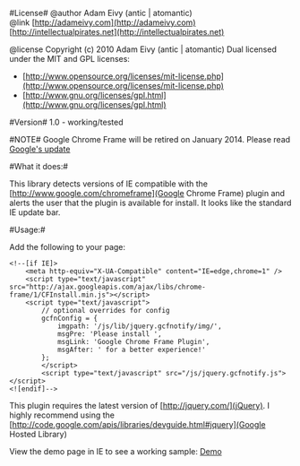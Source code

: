 #License#
@author Adam Eivy (antic | atomantic)  
@link [http://adameivy.com](http://adameivy.com) [http://intellectualpirates.net](http://intellectualpirates.net)  

@license Copyright (c) 2010 Adam Eivy (antic | atomantic) Dual licensed under the MIT and GPL licenses:  
 * [http://www.opensource.org/licenses/mit-license.php](http://www.opensource.org/licenses/mit-license.php)  
 * [http://www.gnu.org/licenses/gpl.html](http://www.gnu.org/licenses/gpl.html)

#Version#
1.0 - working/tested

#NOTE#
Google Chrome Frame will be retired on January 2014. Please read [Google's update](http://blog.chromium.org/2013/06/retiring-chrome-frame.html)

#What it does:#

This library detects versions of IE compatible with the [http://www.google.com/chromeframe](Google Chrome Frame) plugin and alerts the user that the plugin is available for install. It looks like the standard IE update bar.

#Usage:#

Add the following to your page:

	<!--[if IE]>
		<meta http-equiv="X-UA-Compatible" content="IE=edge,chrome=1" />
    	<script type="text/javascript" src="http://ajax.googleapis.com/ajax/libs/chrome-frame/1/CFInstall.min.js"></script>
		<script type="text/javascript">
			// optional overrides for config
			gcfnConfig = {
				imgpath: '/js/lib/jquery.gcfnotify/img/',
				msgPre: 'Please install ',
				msgLink: 'Google Chrome Frame Plugin',
				msgAfter: ' for a better experience!'
			};
			</script>
    		<script type="text/javascript" src="/js/jquery.gcfnotify.js"></script>
	<![endif]-->

This plugin requires the latest version of [http://jquery.com/](jQuery). I highly recommend using the [http://code.google.com/apis/libraries/devguide.html#jquery](Google Hosted Library)

View the demo page in IE to see a working sample:
[Demo](http://atomantic.github.com/jquery.ChromeFrameNotify)